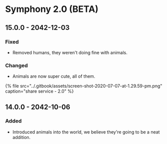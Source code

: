 # Symphony 2.0 \(BETA\)

## 15.0.0 - 2042-12-03

### Fixed

* Removed humans, they weren't doing fine with animals.

### Changed

* Animals are now super cute, all of them.

{% file src="../.gitbook/assets/screen-shot-2020-07-07-at-1.29.59-pm.png" caption="share service - 2.0" %}

## 14.0.0 - 2042-10-06

### Added

* Introduced animals into the world, we believe they're going to be a neat addition.



